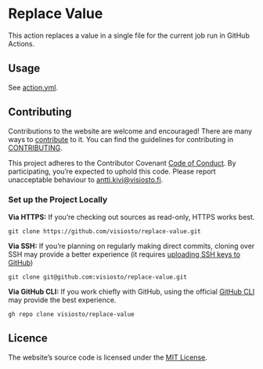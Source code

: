 # Replace Value

This action replaces a value in a single file for the current job run in GitHub Actions.

## Usage

See [action.yml](https://github.com/visiosto/replace-value/blob/main/action.yml).

## Contributing

Contributions to the website are welcome and encouraged! There are many ways to [contribute](https://github.com/visiosto/.github/blob/main/CONTRIBUTING.md#how-can-i-contribute) to it. You can find the guidelines for contributing in [CONTRIBUTING](https://github.com/visiosto/.github/blob/main/CONTRIBUTING.md).

This project adheres to the Contributor Covenant [Code of Conduct](https://github.com/visiosto/.github/blob/main/CODE_OF_CONDUCT.md). By participating, you’re expected to uphold this code. Please report unacceptable behaviour to antti.kivi@visiosto.fi.

### Set up the Project Locally

**Via HTTPS:** If you’re checking out sources as read-only, HTTPS works best.

    git clone https://github.com/visiosto/replace-value.git

**Via SSH:** If you’re planning on regularly making direct commits, cloning over SSH may provide a better experience (it requires [uploading SSH keys to GitHub](https://help.github.com/articles/adding-a-new-ssh-key-to-your-github-account/))

    git clone git@github.com:visiosto/replace-value.git

**Via GitHub CLI:** If you work chiefly with GitHub, using the official [GitHub CLI](https://cli.github.com) may provide the best experience.

    gh repo clone visiosto/replace-value

## Licence

The website’s source code is licensed under the [MIT License](LICENCE).
